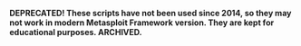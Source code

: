 **DEPRECATED! These scripts have not been used since 2014, so they may not work in modern Metasploit Framework version. They are kept for educational purposes. ARCHIVED.**

